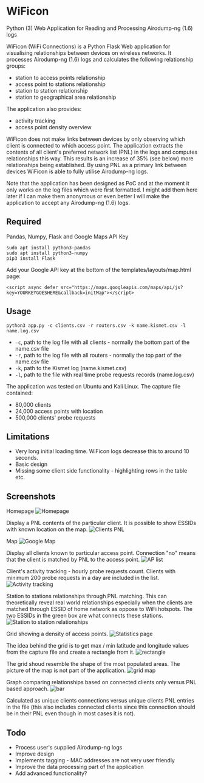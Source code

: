 # WiFicon
Python (3) Web Application for Reading and Processing Airodump-ng (1.6) logs

WiFicon (WiFi Connections) is a Python Flask Web application for visualising relationships between devices on wireless networks.
It processes Airodump-ng (1.6) logs and calculates the following relationship groups:

* station to access points relationship
* access point to stations relationship
* station to station relationship
* station to geographical area relationship

The application also provides:

* activity tracking
* access point density overview

WiFicon does not make links between devices by only observing which client is connected to which access point. 
The application extracts the contents of all client's preferred network list (PNL) in the logs and computes relationships 
this way. This results is an increase of 35% (see below) more relationships being established. 
By using PNL as a primary link between devices WiFicon is able to fully utilise Airodump-ng logs.

Note that the application has been designed as PoC and at the moment it only works on the log files which were first formatted.
I might add them here later if I can make them anonymous or even better I will make the application to accept any 
Airodump-ng (1.6) logs.

## Required

Pandas, Numpy, Flask and Google Maps API Key

```
sudo apt install python3-pandas
sudo apt install python3-numpy
pip3 install Flask
```

Add your Google API key at the bottom of the templates/layouts/map.html page:
```
<script async defer src="https://maps.googleapis.com/maps/api/js?key=YOURKEYGOESHERE&callback=initMap"></script>
```
## Usage
```
python3 app.py -c clients.csv -r routers.csv -k name.kismet.csv -l name.log.csv
```

* `-c`, path to the log file with all clients - normally the bottom part of the name.csv file
* `-r`, path to the log file with all routers - normally the top part of the name.csv file
* `-k`, path to the Kismet log (name.kismet.csv)
* `-l`, path to the file with real time probe requests records (name.log.csv)


The application was tested on Ubuntu and Kali Linux.
The capture file contained:

* 80,000 clients
* 24,000 access points with location
* 500,000 clients' probe requests

## Limitations

* Very long initial loading time. WiFicon logs decrease this to around 10 seconds.
* Basic design
* Missing some client side functionality - highlighting rows in the table etc.

## Screenshots

Homepage
![Homepage](/screenshots/1.png?raw=true "Homepage")


Display a PNL contents of the particular client. It is possible to show ESSIDs with known location on the map.
![Clients PNL](/screenshots/2.png?raw=true "Clients PNL")


Map
![Google Map](/screenshots/2a.png?raw=true "Google Map")


Display all clients known to particular access point. Connection "no" means that the client is matched by PNL to the 
access point.
![AP list](/screenshots/3.png?raw=true "AP list")


Client's activity tracking - hourly probe requests count. Clients with minimum 200 probe requests in a day are included in 
the list.
![Activity tracking](/screenshots/4.png?raw=true "Activity tracking")


Station to stations relationships through PNL matching. This can theoretically reveal real world relationships especially 
when the clients are matched through ESSID of home network as oppose to WiFi hotspots. The two ESSIDs in the green box are what 
connects these stations.
![Station to station relationships](/screenshots/5.png?raw=true "Station to station relationships")


Grid showing a density of access points.
![Statistics page](/screenshots/6.png?raw=true "Statistics page")


The idea behind the grid is to get max / min latitude and longitude values from the capture file and create a rectangle
from it.
![rectangle](/screenshots/6a.png?raw=true "rectangle")


The grid shoud resemble the shape of the most populated areas. The picture of the map is not part of the application.
![grid map](/screenshots/7.png?raw=true "grid map")


Graph comparing relationships based on connected clients only versus PNL based approach.
![bar](/screenshots/8.png?raw=true "bar")

Calculated as unique clients connections versus unique clients PNL entries in the file (this also includes
connected clients since this connection should be in their PNL even though in most cases it is not).

## Todo

* Process user's supplied Airodump-ng logs
* Improve design
* Implements tagging - MAC addresses are not very user friendly
* Improve the data processing part of the application
* Add advanced functionality?
